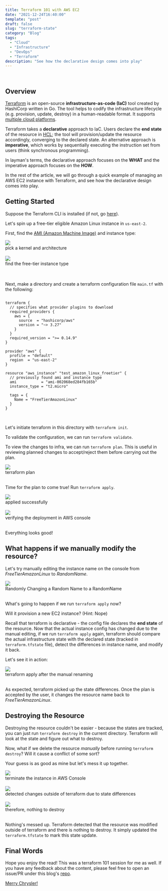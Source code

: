 ```yaml
---
title: Terraform 101 with AWS EC2
date: "2021-12-24T16:40:00"
template: "post"
draft: false
slug: "terraform-state"
category: "Blog"
tags:
  - "Cloud"
  - "Infrastructure"
  - "DevOps"
  - "Terraform"
description: "See how the declarative design comes into play"
---
```


<br>

## Overview
[Terraform](https://github.com/hashicorp/terraform) is an open-source **infrastructure-as-code (IaC)** tool created by HashiCorp written in Go. The tool helps to codify the infrastructure lifecycle (e.g. provision, update, destroy) in a human-readable format. It supports [multiple cloud platforms](https://registry.terraform.io/browse/providers). 

Terraform takes a **declarative** approach to IaC. Users declare the **end state** of the resource in [HCL](https://www.terraform.io/language); the tool will provision/update the resource accordingly, converging to the declared state. An alternative approach is **imperative**, which works by sequentially executing the instruction set from users (think synchronous programming). 

In layman's terms, the declarative approach focuses on the **WHAT** and the imperative approach focuses on the **HOW**. 

In the rest of the article, we will go through a quick example of managing an AWS EC2 instance with Terraform, and see how the declarative design comes into play. 


## Getting Started
Suppose the Terraform CLI is installed (if not, go [here](https://learn.hashicorp.com/tutorials/terraform/install-cli)). 

Let's spin up a free-tier eligible Amazon Linux instance in `us-east-2`. 

First, find the [AMI (Amazon Machine Image)](https://docs.aws.amazon.com/AWSEC2/latest/UserGuide/AMIs.html) and instance type:


<div style='width:750px'>
<img src='/media/search-ami.png'>
<figcaption>pick a kernel and architecture</figcaption>
</div>
<br>

<div style='width:750px'>
<img src='/media/freetier-t2-micro.png'>
<figcaption>find the free-tier instance type</figcaption>
</div>
<br>
<br>

Next, make a directory and create a terraform configuration file `main.tf` with the following: 

```hcl

terraform {
  // specifies what provider plugins to download
  required_providers {
    aws = {
      source  = "hashicorp/aws"
      version = "~> 3.27"
    }
  }
  required_version = ">= 0.14.9"
}

provider "aws" {
  profile = "default"
  region  = "us-east-2"
}

resource "aws_instance" "test_amazon_linux_freetier" {
  // previously found ami and instance type
  ami           = "ami-002068ed284fb165b"
  instance_type = "t2.micro"

  tags = {
    Name = "FreeTierAmazonLinux"
  }
}
```
<br>

Let's initiate terraform in this directory with `terraform init`. 

To validate the configuration, we can run `terraform validate`. 

To view the changes to infra, we can run `terraform plan`. This is useful in reviewing planned changes to accept/reject them before carrying out the plan.

<div style='width:750px'>
<img src='/media/terraform-plan.png'>
<figcaption>terraform plan</figcaption>
</div>
<br>


Time for the plan to come true! Run `terraform apply`. 


<div style='width:640px'>
<img src='/media/ec2-created-cli.png'>
<figcaption>applied successfully</figcaption>
</div>
<br>

<div style='width:730px'>
<img src='/media/ec2-created-console.png'>
<figcaption>verifying the deployment in AWS console</figcaption>
</div>
<br>

Everything looks good!

## What happens if we manually modify the resource?

Let's try manually editing the instance name on the console from _FreeTierAmazonLinux_ to _RandomName_.

<div style='width:730px'>
<img src='/media/change-ec2-name.png'>
<figcaption>Randomly Changing a Random Name to a RandomName</figcaption>
</div>
<br>

What's going to happen if we run `terraform apply` now? 

Will it provision a new EC2 instance? (Hint: Nope)

Recall that terraform is declarative - the config file declares the **end state** of the resource. Now that the actual instance config has changed due to the manual editing, if we run `terraform apply` again, terraform should compare the actual infrastructure state with the declared state (tracked in `terraform.tfstate` file), detect the differences in instance name, and modify it back.

Let's see it in action: 

<div style='width:750px'>
<img src='/media/tf-state-changes.png'>
<figcaption>terraform apply after the manual renaming</figcaption>
</div>
<br>

As expected, terraform picked up the state differences. Once the plan is accepted by the user, it changes the resource name back to _FreeTierAmazonLinux_. 


## Destroying the Resource

Destroying the resource couldn't be easier - because the states are tracked, you can just run `terraform destroy` in the current directory. Terraform will look at the state and figure out what to destroy. 

Now, what if we delete the resource _manually_ before running `terraform destroy`? Will it cause a conflict of some sort?

Your guess is as good as mine but let's mess it up together. 

<div style='width:750px'>
<img src='/media/ec2-terminate.png'>
<figcaption>terminate the instance in AWS Console</figcaption>
</div>
<br>

<div style='width:700px'>
<img src='/media/changed-outside-of-terraform.png'>
<figcaption>detected changes outside of terraform due to state differences</figcaption>
</div>
<br>

<div style='width:630px'>
<img src='/media/nothing-to-destroy.png'>
<figcaption>therefore, nothing to destroy</figcaption>
</div>
<br>

Nothing's messed up. Terraform detected that the resource was modified outside of terraform and there is nothing to destroy. It simply updated the `terraform.tfstate` to mark this state update. 

## Final Words
Hope you enjoy the read! This was a terraform 101 session for me as well. If you have any feedback about the content, please feel free to open an issue/PR under this blog's [repo](https://github.com/Kayx23/trakydeng.com). 


[Merry Chrysler!](https://youtu.be/_Z-Nu351j58)

<br>

